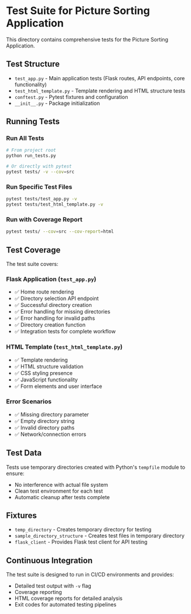 # Test Suite for Picture Sorting Application

This directory contains comprehensive tests for the Picture Sorting Application.

## Test Structure

- `test_app.py` - Main application tests (Flask routes, API endpoints, core functionality)
- `test_html_template.py` - Template rendering and HTML structure tests
- `conftest.py` - Pytest fixtures and configuration
- `__init__.py` - Package initialization

## Running Tests

### Run All Tests
```bash
# From project root
python run_tests.py

# Or directly with pytest
pytest tests/ -v --cov=src
```

### Run Specific Test Files
```bash
pytest tests/test_app.py -v
pytest tests/test_html_template.py -v
```

### Run with Coverage Report
```bash
pytest tests/ --cov=src --cov-report=html
```

## Test Coverage

The test suite covers:

### Flask Application (`test_app.py`)
- ✅ Home route rendering
- ✅ Directory selection API endpoint
- ✅ Successful directory creation
- ✅ Error handling for missing directories
- ✅ Error handling for invalid paths
- ✅ Directory creation function
- ✅ Integration tests for complete workflow

### HTML Template (`test_html_template.py`)
- ✅ Template rendering
- ✅ HTML structure validation
- ✅ CSS styling presence
- ✅ JavaScript functionality
- ✅ Form elements and user interface

### Error Scenarios
- ✅ Missing directory parameter
- ✅ Empty directory string
- ✅ Invalid directory paths
- ✅ Network/connection errors

## Test Data

Tests use temporary directories created with Python's `tempfile` module to ensure:
- No interference with actual file system
- Clean test environment for each test
- Automatic cleanup after tests complete

## Fixtures

- `temp_directory` - Creates temporary directory for testing
- `sample_directory_structure` - Creates test files in temporary directory
- `flask_client` - Provides Flask test client for API testing

## Continuous Integration

The test suite is designed to run in CI/CD environments and provides:
- Detailed test output with `-v` flag
- Coverage reporting
- HTML coverage reports for detailed analysis
- Exit codes for automated testing pipelines
